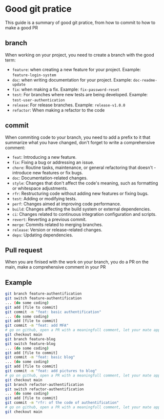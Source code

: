 # Good git pratice

This guide is a summary of good git pratice, from how to commit to how to make a good PR

## branch

When working on your project, you need to create a branch with the good term:

- `feature`:      when creating a new feature for your project. Example: `feature-login-system`
- `doc`:          when writing documentation for your project. Example: `doc-readme-update`
- `fix`:          when making a fix. Example: `fix-password-reset`
- `test`:         For branches where new tests are being developed. Example: `test-user-authentication`
- `release`:      For release branches. Example: `release-v1.0.0`
- `refactor`: 	When making a refactor to the code

## commit

When commiting code to your branch, you need to add a prefix to it that summarize what you have changed, don't forget to write a comprehensive comment:

- `feat`:       Introducing a new feature.
- `fix`:        Fixing a bug or addressing an issue.
- `chore`:      Routine tasks, maintenance, or general refactoring that doesn't  - introduce new features or fix bugs.
- `doc`:        Documentation-related changes.
- `style`:      Changes that don't affect the code's meaning, such as formatting or whitespace adjustments.
- `rfr`:        Restructuring code without adding new features or fixing bugs.
- `test`:       Adding or modifying tests.
- `perf`:       Changes aimed at improving code performance.
- `build`:      Changes affecting the build system or external dependencies.
- `ci`:         Changes related to continuous integration configuration and scripts.
- `revert`:     Reverting a previous commit.
- `merge`:      Commits related to merging branches.
- `release`:    Version or release-related changes.
- `deps`:       Updating dependencies.

## Pull request

When you are finised with the work on your branch, you do a PR on the main, make a comprehensive comment in your PR

## Example

```bash
git branch feature-authentification
git switch feature-authentification
... (do some coding)
git add [file to commit]
git commit -m "feat: basic authentification"
... (do some coding)
git add [file to commit]
git commit -m "feat: add MFA"
# go on github, open a PR with a meaningfull comment, let your mate approved and then merge
git checkout main
git branch feature-blog
git switch feature-blog
... (do some coding)
git add [file to commit]
git commit -m "feat: basic blog"
... (do some coding)
git add [file to commit]
git commit -m "feat: add pictures to blog"
# go on github, open a PR with a meaningfull comment, let your mate approved and then merge
git checkout main
git branch refactor-authentification
git switch refactor-authentification
... (do some coding)
git add [file to commit]
git commit -m "rfr: of the code of authentification"
# go on github, open a PR with a meaningfull comment, let your mate approved and then merge
git checkout main
```

